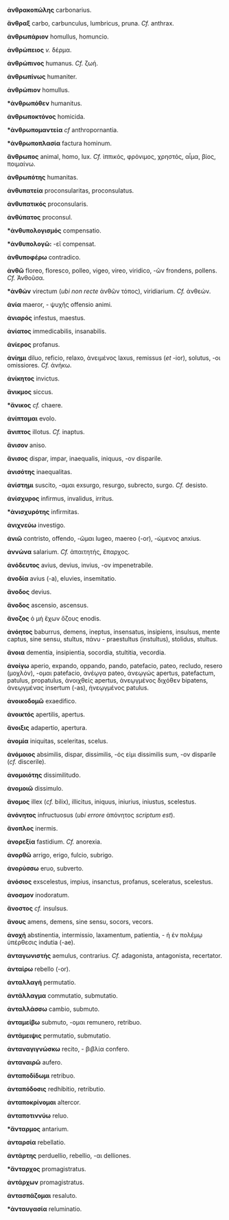 **ἀνθρακοπώλης** carbonarius.

**ἄνθραξ** carbo, carbunculus, lumbricus, pruna. *Cf.* anthrax.

**ἀνθρωπάριον** homullus, homuncio.

**ἀνθρώπειος** *v.* δέρμα.

**ἀνθρώπινος** humanus. *Cf.* ζωή.

**ἀνθρωπίνως** humaniter.

**ἀνθρώπιον** homullus.

**\*ἀνθρωπόθεν** humanitus.

**ἀνθρωποκτόνος** homicida.

**\*ἀνθρωπομαντεία** *cf* anthropornantia.

**\*ἀνθρωποπλασία** factura hominum.

**ἄνθρωπος** animal, homo, lux. *Cf.* ἱππικός, φρόνιμος, χρηστός, αἷμα,
βίος, ποιμαίνω.

**ἀνθρωπότης** humanitas.

**ἀνθυπατεία** proconsularitas, proconsulatus.

**ἀνθυπατικός** proconsularis.

**ἀνθύπατος** proconsul.

**\*ἀνθυπολογισμός** compensatio.

**\*ἀνθυπολογῶ:** -εῖ compensat.

**ἀνθυποφέρω** contradico.

**ἀνθῶ** floreo, floresco, polleo, vigeo, vireo, viridico, -ῶν frondens,
pollens. *Cf.* Ἀνθοῦσα.

**\*ἀνθών** virectum (*ubi non recte* ἀνθῶν τόπος), viridiarium. *Cf.*
ἀνθεών.

**ἀνία** maeror, - ψυχῆς offensio animi.

**ἀνιαρός** infestus, maestus.

**ἀνίατος** immedicabilis, insanabilis.

**ἀνίερος** profanus.

**ἀνίημι** diluo, reficio, relaxo, ἀνειμένος laxus, remissus (*et*
-ior), solutus, -οι omissiores. *Cf.* ἀνήκω.

**ἀνίκητος** invictus.

**ἄνικμος** siccus.

**\*ἄνικος** *cf.* chaere.

**ἀνίπταμαι** evolo.

**ἄνιπτος** illotus. *Cf.* inaptus.

**ἄνισον** aniso.

**ἄνισος** dispar, impar, inaequalis, iniquus, -ον disparile.

**ἀνισότης** inaequalitas.

**ἀνίστημι** suscito, -αμαι exsurgo, resurgo, subrecto, surgo. *Cf.*
desisto.

**ἀνίσχυρος** infirmus, invalidus, irritus.

**\*ἀνισχυρότης** infirmitas.

**ἀνιχνεύω** investigo.

**ἀνιῶ** contristo, offendo, -ῶμαι lugeo, maereo (-or), -ώμενος anxius.

**ἀννώνα** salarium. *Cf.* ἀπαιτητής, ἔπαρχος.

**ἀνόδευτος** avius, devius, invius, -ον impenetrabile.

**ἀνοδία** avius (-a), eluvies, insemitatio.

**ἄνοδος** devius.

**ἄνοδος** ascensio, ascensus.

**ἄνοζος** ὁ μἡ ἔχων ὄζους enodis.

**ἀνόητος** baburrus, demens, ineptus, insensatus, insipiens, insulsus,
mente captus, sine sensu, stultus, πάνυ - praestultus (instultus),
stolidus, stultus.

**ἄνοια** dementia, insipientia, socordia, stultitia, vecordia.

**ἀνοίγω** aperio, expando, oppando, pando, patefacio, pateo, recludo,
resero (μοχλόν), -ομαι patefacio, ἀνέῳγα pateo, ἀνεῳγώς apertus,
patefactum, patulus, propatulus, ἀνοιχθείς apertus, ἀνεῳγμένος διχόθεν
bipatens, ἀνεῳγμένας insertum (-as), ἠνεῳγμένος patulus.

**ἀνοικοδομῶ** exaedifico.

**ἀνοικτός** apertilis, apertus.

**ἄνοιξις** adapertio, apertura.

**ἀνομία** iniquitas, sceleritas, scelus.

**ἀνόμοιος** absimilis, dispar, dissimilis, -ός εἰμι dissimilis sum, -ον
disparile (*cf.* discerile).

**ἀνομοιότης** dissimilitudo.

**ἀνομοιῶ** dissimulo.

**ἄνομος** illex (*cf.* bilix), illicitus, iniquus, iniurius, iniustus,
scelestus.

**ἀνόνητος** infructuosus (*ubi errore* ἀπόνητος *scriptum est*).

**ἄνοπλος** inermis.

**ἀνορεξία** fastidium. *Cf.* anorexia.

**ἀνορθῶ** arrigo, erigo, fulcio, subrigo.

**ἀνορύσσω** eruo, subverto.

**ἀνόσιος** exscelestus, impius, insanctus, profanus, sceleratus,
scelestus.

**ἀνοσμον** inodoratum.

**ἄνοστος** *cf.* insulsus.

**ἄνους** amens, demens, sine sensu, socors, vecors.

**ἀνοχή** abstinentia, intermissio, laxamentum, patientia, - ἡ ἐν πολέμῳ
ὑπέρθεσις indutia (-ae).

**ἀνταγωνιστής** aemulus, contrarius. *Cf.* adagonista, antagonista,
recertator.

**ἀνταίρω** rebello (-or).

**ἀνταλλαγή** permutatio.

**ἀντάλλαγμα** commutatio, submutatio.

**ἀνταλλάσσω** cambio, submuto.

**ἀνταμείβω** submuto, -ομαι remunero, retribuo.

**ἀντάμειψις** permutatio, submutatio.

**ἀνταναγιγνώσκω** recito, - βιβλία confero.

**ἀνταναιρῶ** aufero.

**ἀνταποδίδωμι** retribuo.

**ἀνταπόδοσις** redhibitio, retributio.

**ἀνταποκρίνομαι** altercor.

**ἀνταποτιννύω** reluo.

**\*ἄνταρμος** antarium.

**ἀνταρσία** rebellatio.

**ἀντάρτης** perduellio, rebellio, -αι delliones.

**\*ἄνταρχος** promagistratus.

**ἀντάρχων** promagistratus.

**ἀντασπάζομαι** resaluto.

**\*ἀνταυγασία** reluminatio.
